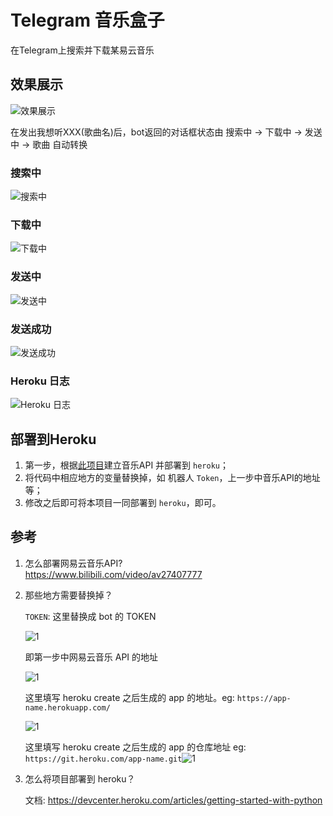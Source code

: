# Telegram 音乐盒子
在Telegram上搜索并下载某易云音乐


## 效果展示

![效果展示](heroku.com/deploy)

在发出我想听XXX(歌曲名)后，bot返回的对话框状态由 搜索中 -> 下载中 -> 发送中 -> 歌曲 自动转换

### 搜索中
![搜索中](./images/music_box_1.png)  

### 下载中
![下载中](./images/music_box_2.png)  

### 发送中
![发送中](./images/music_box_3.png)  

### 发送成功
![发送成功](./images/music_box_4.png)  

### Heroku 日志
![Heroku 日志](./images/heroku_log.png)



## 部署到Heroku

1. 第一步，根据[此项目](https://github.com/Binaryify/NeteaseCloudMusicApi)建立音乐API 并部署到 `heroku`；
2. 将代码中相应地方的变量替换掉，如 机器人 `Token`，上一步中音乐API的地址等；
3. 修改之后即可将本项目一同部署到 `heroku`，即可。



## 参考

1. 怎么部署网易云音乐API?  
   https://www.bilibili.com/video/av27407777

2. 那些地方需要替换掉？

   `TOKEN`: 这里替换成 bot 的 TOKEN
   
	![1](./images/1.png)
   
   即第一步中网易云音乐 API 的地址
   
   ![1](./images/2.png)
   
    这里填写 heroku create 之后生成的 app 的地址。eg: `https://app-name.herokuapp.com/`
   
   ![1](./images/3.png)
   
     这里填写 heroku create 之后生成的 app 的仓库地址 eg: `https://git.heroku.com/app-name.git`![1](./images/4.png)

3. 怎么将项目部署到 heroku？

   文档: https://devcenter.heroku.com/articles/getting-started-with-python

   

   
